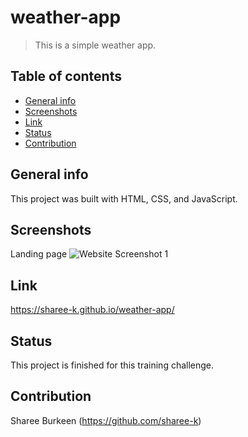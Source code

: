 # weather-app
> This is a simple weather app.

## Table of contents
* [General info](#general-info)
* [Screenshots](#screenshots)
* [Link](#link)
* [Status](#status)
* [Contribution](#contribution)

## General info
This project was built with HTML, CSS, and JavaScript.

## Screenshots
Landing page
![Website Screenshot 1](./assets/images/screenshot1.png)

## Link
https://sharee-k.github.io/weather-app/

## Status
This project is finished for this training challenge.

## Contribution
Sharee Burkeen (https://github.com/sharee-k)